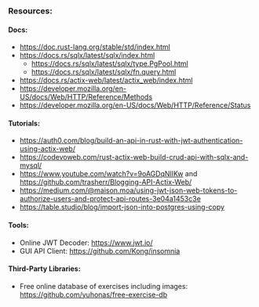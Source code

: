 ### Resources:

#### Docs:
- https://doc.rust-lang.org/stable/std/index.html
- https://docs.rs/sqlx/latest/sqlx/index.html
  - https://docs.rs/sqlx/latest/sqlx/type.PgPool.html
  - https://docs.rs/sqlx/latest/sqlx/fn.query.html
- https://docs.rs/actix-web/latest/actix_web/index.html
- https://developer.mozilla.org/en-US/docs/Web/HTTP/Reference/Methods
- https://developer.mozilla.org/en-US/docs/Web/HTTP/Reference/Status

#### Tutorials:
- https://auth0.com/blog/build-an-api-in-rust-with-jwt-authentication-using-actix-web/
- https://codevoweb.com/rust-actix-web-build-crud-api-with-sqlx-and-mysql/
- https://www.youtube.com/watch?v=9oAGDqNlIKw and https://github.com/trasherr/Blogging-API-Actix-Web/
- https://medium.com/@maison.moa/using-jwt-json-web-tokens-to-authorize-users-and-protect-api-routes-3e04a1453c3e
- https://table.studio/blog/import-json-into-postgres-using-copy

#### Tools:
- Online JWT Decoder: https://www.jwt.io/
- GUI API Client: https://github.com/Kong/insomnia

#### Third-Party Libraries:
- Free online database of exercises including images: https://github.com/yuhonas/free-exercise-db